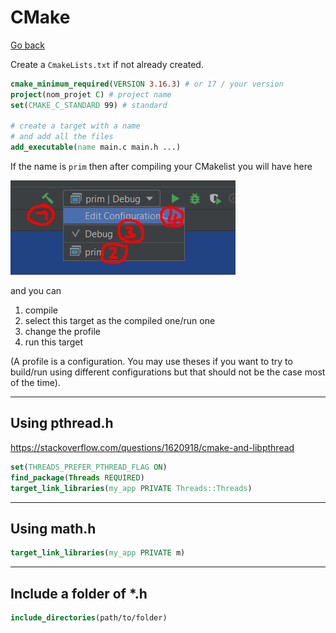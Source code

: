# CMake

[Go back](..#clion)

Create a ``CmakeLists.txt`` if not already created.

```cmake
cmake_minimum_required(VERSION 3.16.3) # or 17 / your version
project(nom_projet C) # project name
set(CMAKE_C_STANDARD 99) # standard

# create a target with a name
# and add all the files
add_executable(name main.c main.h ...)
```

If the name is ``prim`` then after compiling your
CMakelist you will have here

![targets](targets.png)

and you can

1. compile
2. select this target as the compiled one/run one
3. change the profile
4. run this target

(A profile is a configuration. You may use theses
if you want to try to build/run using different
configurations but that should not be the case most
of the time).

<hr class="sl">

## Using pthread.h

<https://stackoverflow.com/questions/1620918/cmake-and-libpthread>

```cmake
set(THREADS_PREFER_PTHREAD_FLAG ON)
find_package(Threads REQUIRED)
target_link_libraries(my_app PRIVATE Threads::Threads)
```

<hr class="sr">

## Using math.h

```cmake
target_link_libraries(my_app PRIVATE m)
```

<hr class="sl">

## Include a folder of *.h

```cmake
include_directories(path/to/folder)
```